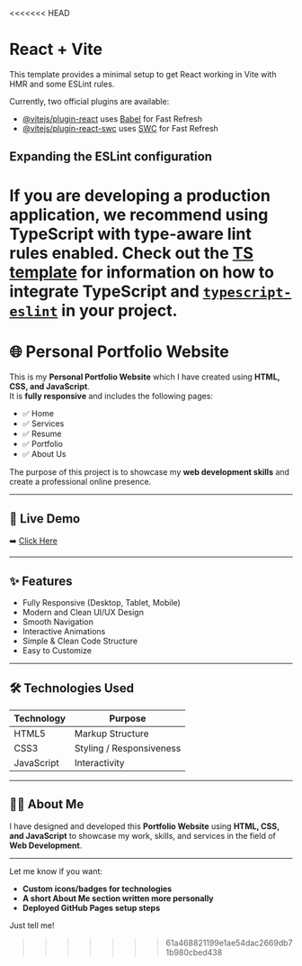 <<<<<<< HEAD
# React + Vite

This template provides a minimal setup to get React working in Vite with HMR and some ESLint rules.

Currently, two official plugins are available:

- [@vitejs/plugin-react](https://github.com/vitejs/vite-plugin-react/blob/main/packages/plugin-react) uses [Babel](https://babeljs.io/) for Fast Refresh
- [@vitejs/plugin-react-swc](https://github.com/vitejs/vite-plugin-react/blob/main/packages/plugin-react-swc) uses [SWC](https://swc.rs/) for Fast Refresh

## Expanding the ESLint configuration

If you are developing a production application, we recommend using TypeScript with type-aware lint rules enabled. Check out the [TS template](https://github.com/vitejs/vite/tree/main/packages/create-vite/template-react-ts) for information on how to integrate TypeScript and [`typescript-eslint`](https://typescript-eslint.io) in your project.
=======
# 🌐 Personal Portfolio Website

This is my **Personal Portfolio Website** which I have created using **HTML, CSS, and JavaScript**.  
It is **fully responsive** and includes the following pages:

- ✅ Home  
- ✅ Services  
- ✅ Resume  
- ✅ Portfolio  
- ✅ About Us  

The purpose of this project is to showcase my **web development skills** and create a professional online presence.

---

## 🔗 Live Demo  

➡️ [Click Here]( https://himanshi8790-sharma.github.io/My-Portfolio/)

---

## ✨ Features

- Fully Responsive (Desktop, Tablet, Mobile)
- Modern and Clean UI/UX Design
- Smooth Navigation
- Interactive Animations
- Simple & Clean Code Structure
- Easy to Customize

---

## 🛠️ Technologies Used

| Technology  | Purpose             |
|-------------|---------------------|
| HTML5       | Markup Structure     |
| CSS3        | Styling / Responsiveness |
| JavaScript  | Interactivity        |

---

## 👩‍💻 About Me  

I have designed and developed this **Portfolio Website** using **HTML, CSS, and JavaScript** to showcase my work, skills, and services in the field of **Web Development**.

---
Let me know if you want:
- **Custom icons/badges for technologies**
- **A short About Me section written more personally**
- **Deployed GitHub Pages setup steps**

Just tell me!

>>>>>>> 61a468821199e1ae54dac2669db71b980cbed438
